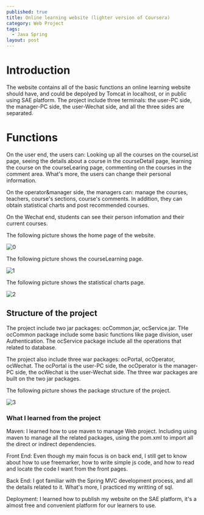 ```yaml
---
published: true
title: Online learning website (lighter version of Coursera)
category: Web Project
tags: 
  - Java Spring
layout: post
---
```


# Introduction

The website contains all of the basic functions an online learning website should have, and could be depolyed by Tomcat in localhost, or in public using SAE platform. The project include three terminals: the user-PC side, the manager-PC side, the user-Wechat side, and  all the three sides are separated.

# Functions

On the user end, the users can: Looking up all the courses on the courseList page, seeing the details about a course in the courseDetail page, learning the course on the courseLearing page, commenting on the courses in the comment area. What's more, the users can change their personal information.

On the operator&manager side, the managers can: manage the courses, teachers, course's sections, course's comments. In addition, they can obtain statistical charts and post recommended courses.

On the Wechat end, students can see their person infomation and their current courses.

The following picture shows the home page of the website.

![0](https://raw.githubusercontent.com/BigExcavator/coldsrh233.github.io/master/_posts/image/%23java_spring/0.jpg)

The following picture shows the courseLearning page.

![1](https://raw.githubusercontent.com/BigExcavator/coldsrh233.github.io/master/_posts/image/%23java_spring/1.jpg)

The following picture shows the statistical charts page.

![2](https://raw.githubusercontent.com/BigExcavator/coldsrh233.github.io/master/_posts/image/%23java_spring/2.jpg)

## Structure of the project

The project include two jar packages: ocCommon.jar, ocService.jar. THe ocCommon package include some basic functions like page division, user Authentication. The ocService package include all the operations that related to database.

The project also include three war packages: ocPortal, ocOperator, ocWechat. The ocPortal is the user-PC side, the ocOperator is the manager-PC side, the ocWechat is the user-Wechat side. The three war packages are built on the two jar packages.

The following picture shows the package structure of the project.

![3](https://raw.githubusercontent.com/BigExcavator/coldsrh233.github.io/master/_posts/image/%23java_spring/3.jpg)


### What I learned from the project

Maven: I learned how to use maven to manage Web project. Including using maven to manage all the related packages, using the pom.xml to import all the direct or indirect dependencies. 

Front End: Even though my main focus is on back end, I still get to know about how to use freemarker, how to write simple js code, and how to read and locate the code I want from the front pages.

Back End: I got familiar with the Spring MVC development process, and all the details related to it. What's more, I practiced my writting of sql.

Deployment: I learned how to publish my website on the SAE platform, it's a almost free and convenient platform for our learners to use.






